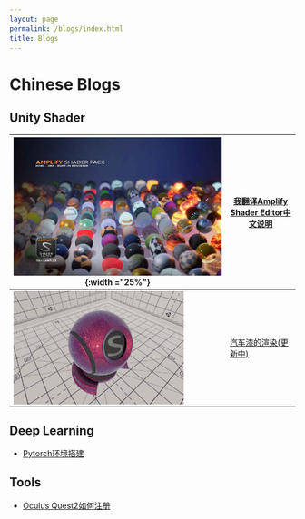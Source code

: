 ```yaml
---
layout: page
permalink: /blogs/index.html
title: Blogs
---
```


# Chinese Blogs

## Unity Shader

| ![](./blogs.assets/ase.jpg){:width ="25%"}                   | [我翻译Amplify Shader Editor中文说明](/blogs/ase) |
| ------------------------------------------------------------ | ------------------------------------------------- |
| <img src ="/blogs.assets/carpaint.jpg" width ="300" height="200" align = center> | [汽车漆的渲染(更新中)](/blogs/carpaint)           |

## Deep Learning

- [Pytorch环境搭建](/blogs/buildpytorch)

## Tools

- [Oculus Quest2如何注册](/blogs/quest2)

